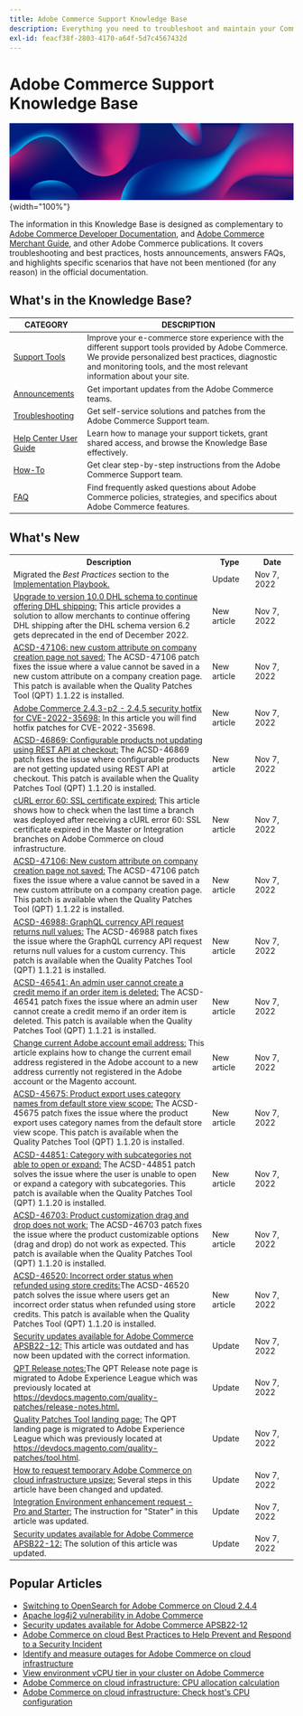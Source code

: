 ```yaml
---
title: Adobe Commerce Support Knowledge Base
description: Everything you need to troubleshoot and maintain your Commerce store.
exl-id: feacf38f-2803-4170-a64f-5d7c4567432d
---
```

# Adobe Commerce Support Knowledge Base

![Knowledge Base homepage](../help/assets/knowledge-base-home-page-cover.jpg){width="100%"}

The information in this Knowledge Base is designed as complementary to [Adobe Commerce Developer Documentation](https://developer.adobe.com/commerce/docs), and [Adobe Commerce Merchant Guide](https://experienceleague.adobe.com/docs/commerce-admin/user-guides/home.html), and other Adobe Commerce publications. It covers troubleshooting and best practices, hosts announcements, answers FAQs, and highlights specific scenarios that have not been mentioned (for any reason) in the official documentation.

## What's in the Knowledge Base?

| CATEGORY | DESCRIPTION | 
| --- | --- |
| [Support Tools](/help/support-tools/overview.md) | Improve your e-commerce store experience with the different support tools provided by Adobe Commerce. We provide personalized best practices, diagnostic and monitoring tools, and the most relevant information about your site. |
| [Announcements](/help/announcements/overview.md) | Get important updates from the Adobe Commerce teams. |
| [Troubleshooting](/help/troubleshooting/overview.md) | Get self-service solutions and patches from the Adobe Commerce Support team. |
| [Help Center User Guide](/help/help-center-guide/help-center/magento-help-center-user-guide.md) | Learn how to manage your support tickets, grant shared access, and browse the Knowledge Base effectively. |
| [How-To](/help/how-to/overview.md) | Get clear step-by-step instructions from the Adobe Commerce Support team. |
| [FAQ](/help/faq/overview.md) | Find frequently asked questions about Adobe Commerce policies, strategies, and specifics about Adobe Commerce features. | 

## What's New

<table style="width:100%">
 <tr>
  <th style="width:70%">Description</th>
  <th style="width:15%">Type</th>
  <th style="width:15%">Date</th>
 </tr>

 <tr>
  <td>
  Migrated the <em>Best Practices</em> section to the <a href="https://experienceleague.adobe.com/docs/commerce-operations/implementation-playbook/best-practices/phases.html">Implementation Playbook.</a>
  </td>
  <td> Update</td>
  <td>Nov 7, 2022</td>
 </tr>

 <tr>
  <td>
  <a href="https://experienceleague.adobe.com/docs/commerce-knowledge-base/kb/troubleshooting/known-issues-patches-attached/0-day-vulnerability-patch.html?lang=en"> Upgrade to version 10.0 DHL schema to continue offering DHL shipping:</a> This article provides a solution to allow merchants to continue offering DHL shipping after the DHL schema version 6.2 gets deprecated in the end of December 2022.
  </td>
  <td>New article</td>
  <td> Nov 7, 2022</td>
 </tr>

 <tr>
  <td>
  <a href="https://experienceleague.adobe.com/docs/commerce-knowledge-base/kb/support-tools/patches/acsd-47106-new-custom-attribute-on-company-creation-page-not-saved.html?lang=en">ACSD-47106: new custom attribute on company creation page not saved:</a> The ACSD-47106 patch fixes the issue where a value cannot be saved in a new custom attribute on a company creation page. This patch is available when the Quality Patches Tool (QPT) 1.1.22 is installed.
  <td>New article</td>
  <td>Nov 7, 2022</td>
 </tr>

 <tr>
  <td>
  <a href="https://experienceleague.adobe.com/docs/commerce-knowledge-base/kb/troubleshooting/known-issues-patches-attached/adobe-commerce-2.4.3-p2-2.4.5-security-hotfix-for-cve-2022-35698.html?lang=en">Adobe Commerce 2.4.3-p2 - 2.4.5 security hotfix for CVE-2022-35698:</a> In this article you will find hotfix patches for CVE-2022-35698.
  </td>
  <td>New article</td>
  <td>Nov 7, 2022</td>
 </tr>

 <tr>
  <td>
  <a href="https://experienceleague.adobe.com/docs/commerce-knowledge-base/kb/support-tools/patches/acsd-46869-configurable-products-not-updating-using-rest-api.html?lang=en">ACSD-46869: Configurable products not updating using REST API at checkout:</a> The ACSD-46869 patch fixes the issue where configurable products are not getting updated using REST API at checkout. This patch is available when the Quality Patches Tool (QPT) 1.1.20 is installed.
  </td>
  <td>New article</td>
  <td> Nov 7, 2022</td>
 </tr>

 <tr>
  <td>
  <a href="https://experienceleague.adobe.com/docs/commerce-knowledge-base/kb/troubleshooting/miscellaneous/curl-error-60-ssl-certificate-expired.html">cURL error 60: SSL certificate expired:</a> This article shows how to check when the last time a branch was deployed after receiving a cURL error 60: SSL certificate expired in the Master or Integration branches on Adobe Commerce on cloud infrastructure.
  </td>
  <td>New article</td>
  <td>Nov 7, 2022</td>
 </tr>

 <tr>
  <td>
  <a href="https://experienceleague.adobe.com/docs/commerce-knowledge-base/kb/support-tools/patches/acsd-47106-new-custom-attribute-on-company-creation-page-not-saved.html?lang=en">ACSD-47106: New custom attribute on company creation page not saved:</a> The ACSD-47106 patch fixes the issue where a value cannot be saved in a new custom attribute on a company creation page. This patch is available when the Quality Patches Tool (QPT) 1.1.22 is installed.
  </td>
  <td> New article</td>
  <td>Nov 7, 2022</td>
 </tr>

 <tr>
  <td>
  <a href="https://experienceleague.adobe.com/docs/commerce-knowledge-base/kb/support-tools/patches/acsd-46988-graphql-currency-api-request-returns-null-values.html?lang=en"> ACSD-46988: GraphQL currency API request returns null values:</a> The ACSD-46988 patch fixes the issue where the GraphQL currency API request returns null values for a custom currency. This patch is available when the Quality Patches Tool (QPT) 1.1.21 is installed.
  </td>
  <td> New article </td>
  <td> Nov 7, 2022</td>
 </tr>

 <tr>
  <td>
  <a href="https://experienceleague.adobe.com/docs/commerce-knowledge-base/kb/support-tools/patches/acsd-46541-admin-user-cannot-create-credit-memo-if-order-item-deleted.html?lang=en">ACSD-46541: An admin user cannot create a credit memo if an order item is deleted:</a> The ACSD-46541 patch fixes the issue where an admin user cannot create a credit memo if an order item is deleted. This patch is available when the Quality Patches Tool (QPT) 1.1.21 is installed.
  </td>
  <td>New article </td>
  <td>Nov 7, 2022 </td>
 </tr>

 <tr>
  <td>
  <a href="https://experienceleague.adobe.com/docs/commerce-knowledge-base/kb/how-to/change-current-adobe-account-email-address-to-new-address.html?lang=en">Change current Adobe account email address:</a> This article explains how to change the current email address registered in the Adobe account to a new address currently not registered in the Adobe account or the Magento account.
  </td>
  <td>New article</td>
  <td>Nov 7, 2022</td>
 </tr>

 <tr>
  <td>
  <a href="https://experienceleague.adobe.com/docs/commerce-knowledge-base/kb/support-tools/patches/acsd-45675-product-export-uses-category-names-from-default-storeview-scope.html">ACSD-45675: Product export uses category names from default store view scope:</a> The ACSD-45675 patch fixes the issue where the product export uses category names from the default store view scope. This patch is available when the Quality Patches Tool (QPT) 1.1.20 is installed.
  </td>
  <td>New article</td>
  <td>Nov 7, 2022</td>
 </tr>

  <tr>
   <td>
   <a href="https://experienceleague.adobe.com/docs/commerce-knowledge-base/kb/support-tools/patches/acsd-44851-category-with-subcategories-not-able-to-open-or-expand.html">ACSD-44851: Category with subcategories not able to open or expand:</a> The ACSD-44851 patch solves the issue where the user is unable to open or expand a category with subcategories. This patch is available when the Quality Patches Tool (QPT) 1.1.20 is installed.
   </td>
   <td>New article</td>
   <td>Nov 7, 2022</td>
  </tr>  

  <tr>
    <td>
    <a href="https://experienceleague.adobe.com/docs/commerce-knowledge-base/kb/support-tools/patches/acsd-46703-product-customizable-options-drag-and-drop-doesnt-work-as-expected.html"> ACSD-46703: Product customization drag and drop does not work:</a> The ACSD-46703 patch fixes the issue where the product customizable options (drag and drop) do not work as expected. This patch is available when the Quality Patches Tool (QPT) 1.1.20 is installed.
    </td>
    <td>New article</td>
    <td>Nov 7, 2022</td>
  </tr>

  <tr>
    <td>
    <a href="https://experienceleague.adobe.com/docs/commerce-knowledge-base/kb/support-tools/patches/acsd-46520-incorrect-order-status-when-refunded-using-store-credits.html">ACSD-46520: Incorrect order status when refunded using store credits:</a>The ACSD-46520 patch solves the issue where users get an incorrect order status when refunded using store credits. This patch is available when the Quality Patches Tool (QPT) 1.1.20 is installed.
    </td>
    <td>New article</td>
    <td>Nov 7, 2022</td>
  </tr>

  <tr>
    <td>
    <a href="https://experienceleague.adobe.com/docs/commerce-knowledge-base/kb/troubleshooting/known-issues-patches-attached/0-day-vulnerability-patch.html?lang=en">Security updates available for Adobe Commerce APSB22-12:</a> This article was outdated and has now been updated with the correct information.
    </td>
    <td>Update</td>
    <td>Nov 7, 2022</td>
  </tr>

  <tr>
    <td>
    <a href="https://experienceleague.adobe.com/docs/commerce-operations/tools/quality-patches-tool/release-notes.html?lang=en">QPT Release notes:</a>The QPT Release note page is migrated to Adobe Experience League which was previously located at <a href="https://devdocs.magento.com/quality-patches/release-notes.html">https://devdocs.magento.com/quality-patches/release-notes.html.</a>
    </td>
    <td>Update</td>
    <td>Nov 7, 2022</td>
  </tr>
  
  <tr>
    <td>
    <a href="https://experienceleague.adobe.com/tools/commerce-quality-patches/index.html">Quality Patches Tool landing page:</a> The QPT landing page is migrated to Adobe Experience League which was previously located at <a href="https://devdocs.magento.com/quality-patches/tool.html">https://devdocs.magento.com/quality-patches/tool.html</a>.
    </td>
    <td>Update</td>
    <td>Nov 7, 2022</td>
  </tr>

  <tr>
    <td>
    <a href="https://experienceleague.adobe.com/docs/commerce-knowledge-base/kb/how-to/how-to-request-temporary-magento-upsize.html?lang=en"> How to request temporary Adobe Commerce on cloud infrastructure upsize:</a> Several steps in this article have been changed and updated.
    </td>
    <td>Update</td>
    <td>Nov 7, 2022</td>
  </tr>

  <tr>
    <td>
    <a href="https://experienceleague.adobe.com/docs/commerce-knowledge-base/kb/announcements/commerce-announcements/integration-environment-enhancement-request-pro-and-starter.html?lang=en">Integration Environment enhancement request - Pro and Starter:</a> The instruction for "Stater" in this article was updated.
    </td>
    <td>Update</td>
    <td>Nov 7, 2022</td>
  </tr>

  <tr>
    <td>
    <a href="https://experienceleague.adobe.com/docs/commerce-knowledge-base/kb/troubleshooting/known-issues-patches-attached/0-day-vulnerability-patch.html?lang=en">Security updates available for Adobe Commerce APSB22-12:</a> The solution of this article was updated.
    </td>
    <td>Update</td>
    <td>Nov 7, 2022</td>
  </tr>
</table>

## Popular Articles

* [Switching to OpenSearch for Adobe Commerce on Cloud 2.4.4](https://experienceleague.adobe.com/docs/commerce-knowledge-base/kb/announcements/commerce-announcements/switching-to-opensearch-for-adobe-commerce-on-cloud-2.4.4.html?lang=en)
* [Apache log4j2 vulnerability in Adobe Commerce](https://experienceleague.adobe.com/docs/commerce-knowledge-base/kb/announcements/commerce-announcements/apache-log4j2-adobe-commerce.html?lang=en)
* [Security updates available for Adobe Commerce APSB22-12](https://experienceleague.adobe.com/docs/commerce-knowledge-base/kb/troubleshooting/known-issues-patches-attached/0-day-vulnerability-patch.html)
* [Adobe Commerce on cloud Best Practices to Help Prevent and Respond to a Security Incident](https://experienceleague.adobe.com/docs/commerce-knowledge-base/kb/best-practices/security/prevent-respond-security-incident.html)
* [Identify and measure outages for Adobe Commerce on cloud infrastructure](https://experienceleague.adobe.com/docs/commerce-knowledge-base/kb/how-to/how-to-identify-outages.html?lang=en-Identify-and-measure-outages-for-Adobe-Commerce-on-cloud-infrastructure)
* [View environment vCPU tier in your cluster on Adobe Commerce](https://experienceleague.adobe.com/docs/commerce-knowledge-base/kb/how-to/check-vcpu-using-observation-for-adobe-commerce.html)
* [Adobe Commerce on cloud infrastructure: CPU allocation calculation](https://experienceleague.adobe.com/docs/commerce-knowledge-base/kb/how-to/magento-commerce-cloud-cpu-allocation-calculation.html-Adobe-Commerce-on-cloud-infrastructure-CPU-allocation-calculation)
* [Adobe Commerce on cloud infrastructure: Check host's CPU configuration](https://experienceleague.adobe.com/docs/commerce-knowledge-base/kb/how-to/magento-commerce-cloud-check-hosts-cpu-configuration.html)
